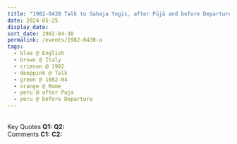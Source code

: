 ```yaml
---
title: "1982-0430 Talk to Sahaja Yogis, after Pūjā and before Departure, Rome, Italy"
date: 2024-05-25
display_date: 
sort_date: 1982-04-30
permalink: /events/1982-0430-a
tags:
  - blue @ English
  - brown @ Italy
  - crimson @ 1982
  - deeppink @ Talk
  - green @ 1982-04
  - orange @ Rome
  - peru @ after Puja
  - peru @ before Departure    
---
```


<br>

<wave-list>
  <list-title color="DarkSeaGreen" width="55">Key Quotes</list-title>
  <list-item color="BlanchedAlmond" width="280"><b>Q1:</b> <i></i></list-item>
  <list-item color="Lavender" width="280"><b>Q2:</b> <i></i></list-item>
</wave-list>

<br>

<wave-list>
  <list-title color="DarkSeaGreen" width="55">Comments</list-title>
  <list-item color="BlanchedAlmond" width="280"><b>C1:</b> <i></i></list-item>
  <list-item color="Lavender" width="280"><b>C2:</b> <i></i></list-item>
</wave-list>